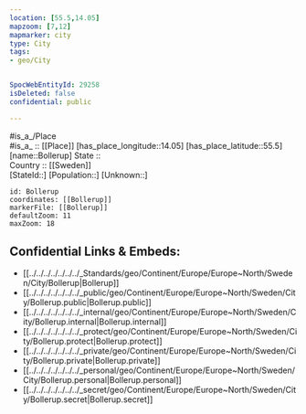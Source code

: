 ```yaml
---
location: [55.5,14.05] 
mapzoom: [7,12] 
mapmarker: city 
type: City
tags:
- geo/City


SpocWebEntityId: 29258
isDeleted: false
confidential: public

---
```

#is_a_/Place  
#is_a_ :: [[Place]] 
[has_place_longitude::14.05] 
[has_place_latitude::55.5] 
[name::Bollerup] 
State ::  
Country :: [[Sweden]]  
[StateId::] 
[Population::] 
[Unknown::] 


```leaflet
id: Bollerup
coordinates: [[Bollerup]] 
markerFile: [[Bollerup]] 
defaultZoom: 11 
maxZoom: 18
```


## Confidential Links & Embeds: 
- [[../../../../../../../_Standards/geo/Continent/Europe/Europe~North/Sweden/City/Bollerup|Bollerup]] 
- [[../../../../../../../_public/geo/Continent/Europe/Europe~North/Sweden/City/Bollerup.public|Bollerup.public]] 
- [[../../../../../../../_internal/geo/Continent/Europe/Europe~North/Sweden/City/Bollerup.internal|Bollerup.internal]] 
- [[../../../../../../../_protect/geo/Continent/Europe/Europe~North/Sweden/City/Bollerup.protect|Bollerup.protect]] 
- [[../../../../../../../_private/geo/Continent/Europe/Europe~North/Sweden/City/Bollerup.private|Bollerup.private]] 
- [[../../../../../../../_personal/geo/Continent/Europe/Europe~North/Sweden/City/Bollerup.personal|Bollerup.personal]] 
- [[../../../../../../../_secret/geo/Continent/Europe/Europe~North/Sweden/City/Bollerup.secret|Bollerup.secret]] 
